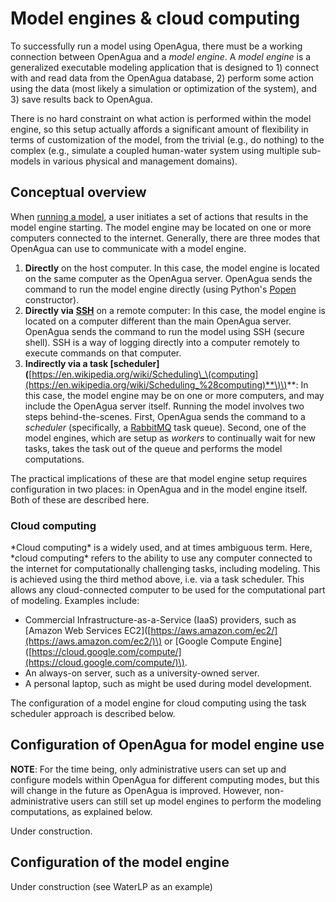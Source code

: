 # Model engines & cloud computing

To successfully run a model using OpenAgua, there must be a working connection between OpenAgua and a _model engine_. A _model engine_ is a generalized executable modeling application that is designed to 1\) connect with and read data from the OpenAgua database, 2\) perform some action using the data \(most likely a simulation or optimization of the system\), and 3\) save results back to OpenAgua.

There is no hard constraint on what action is performed within the model engine, so this setup actually affords a significant amount of flexibility in terms of customization of the model, from the trivial \(e.g., do nothing\) to the complex \(e.g., simulate a coupled human-water system using multiple sub-models in various physical and management domains\).

## Conceptual overview

When [running a model](https://github.com/openagua/openagua-documentation/tree/e5fde739d6daf4b5cb8dc0d39118d38f234eab0d/docs/user-guide/configuration/user-guide/running-models.md), a user initiates a set of actions that results in the model engine starting. The model engine may be located on one or more computers connected to the internet. Generally, there are three modes that OpenAgua can use to communicate with a model engine.

1. **Directly** on the host computer. In this case, the model engine is located on the same computer as the OpenAgua server. OpenAgua sends the command to run the model engine directly \(using Python's [Popen](https://docs.python.org/2/library/subprocess.html#popen-constructor) constructor\). 
2. **Directly via** [**SSH**](https://en.wikipedia.org/wiki/Secure_Shell) on a remote computer: In this case, the model engine is located on a computer different than the main OpenAgua server. OpenAgua sends the command to run the model using SSH \(secure shell\). SSH is a way of logging directly into a computer remotely to execute commands on that computer.
3. **Indirectly via a task \[scheduler\]\(**[https://en.wikipedia.org/wiki/Scheduling\_\(computing](https://en.wikipedia.org/wiki/Scheduling_%28computing)**\)\)**: In this case, the model engine may be on one or more computers, and may include the OpenAgua server itself. Running the model involves two steps behind-the-scenes. First, OpenAgua sends the command to a _scheduler_ \(specifically, a [RabbitMQ](https://www.rabbitmq.com/) task queue\). Second, one of the model engines, which are setup as _workers_ to continually wait for new tasks, takes the task out of the queue and performs the model computations.

The practical implications of these are that model engine setup requires configuration in two places: in OpenAgua and in the model engine itself. Both of these are described here.

### Cloud computing

\*Cloud computing\* is a widely used, and at times ambiguous term. Here, \*cloud computing\* refers to the ability to use any computer connected to the internet for computationally challenging tasks, including modeling. This is achieved using the third method above, i.e. via a task scheduler. This allows any cloud-connected computer to be used for the computational part of modeling. Examples include:

* Commercial Infrastructure-as-a-Service \(IaaS\) providers, such as \[Amazon Web Services EC2\]\([https://aws.amazon.com/ec2/](https://aws.amazon.com/ec2/)\) or \[Google Compute Engine\]\([https://cloud.google.com/compute/](https://cloud.google.com/compute/)\).
* An always-on server, such as a university-owned server.
* A personal laptop, such as might be used during model development.

The configuration of a model engine for cloud computing using the task scheduler approach is described below.

## Configuration of OpenAgua for model engine use

**NOTE**: For the time being, only administrative users can set up and configure models within OpenAgua for different computing modes, but this will change in the future as OpenAgua is improved. However, non-administrative users can still set up model engines to perform the modeling computations, as explained below.

Under construction.

## Configuration of the model engine

Under construction \(see WaterLP as an example\)

